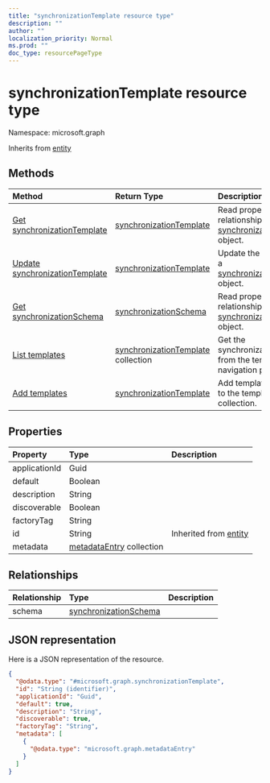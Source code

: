 ```yaml
---
title: "synchronizationTemplate resource type"
description: ""
author: ""
localization_priority: Normal
ms.prod: ""
doc_type: resourcePageType
---
```


# synchronizationTemplate resource type


Namespace: microsoft.graph




Inherits from [entity](../resources/entity.md)

## Methods
|Method|Return Type|Description|
|:---|:---|:---|
|[Get synchronizationTemplate](../api/synchronizationtemplate-get.md)|[synchronizationTemplate](../resources/synchronizationtemplate.md)|Read properties and relationships of the [synchronizationTemplate](../resources/synchronizationtemplate.md) object.|
|[Update synchronizationTemplate](../api/synchronizationtemplate-update.md)|[synchronizationTemplate](../resources/synchronizationtemplate.md)|Update the properties of a [synchronizationTemplate](../resources/synchronizationtemplate.md) object.|
|[Get synchronizationSchema](../api/synchronizationschema-get.md)|[synchronizationSchema](../resources/synchronizationschema.md)|Read properties and relationships of the [synchronizationSchema](../resources/synchronizationschema.md) object.|
|[List templates](../api/synchronization-list-templates.md)|[synchronizationTemplate](../resources/synchronizationtemplate.md) collection|Get the synchronizationTemplates from the templates navigation property.|
|[Add templates](../api/synchronization-post-templates.md)|[synchronizationTemplate](../resources/synchronizationtemplate.md)|Add templates by posting to the templates collection.|

## Properties
|Property|Type|Description|
|:---|:---|:---|
|applicationId|Guid||
|default|Boolean||
|description|String||
|discoverable|Boolean||
|factoryTag|String||
|id|String| Inherited from [entity](../resources/entity.md)|
|metadata|[metadataEntry](../resources/metadataentry.md) collection||

## Relationships
|Relationship|Type|Description|
|:---|:---|:---|
|schema|[synchronizationSchema](../resources/synchronizationschema.md)||

## JSON representation
Here is a JSON representation of the resource.
<!-- {
  "blockType": "resource",
  "keyProperty": "id",
  "@odata.type": "microsoft.graph.synchronizationTemplate",
  "baseType": "microsoft.graph.entity",
  "openType": false
}
-->
``` json
{
  "@odata.type": "#microsoft.graph.synchronizationTemplate",
  "id": "String (identifier)",
  "applicationId": "Guid",
  "default": true,
  "description": "String",
  "discoverable": true,
  "factoryTag": "String",
  "metadata": [
    {
      "@odata.type": "microsoft.graph.metadataEntry"
    }
  ]
}
```

